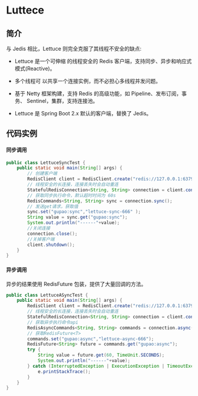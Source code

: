 # Luttece

## 简介

与 Jedis 相比，Lettuce 则完全克服了其线程不安全的缺点:

- Lettuce 是一个可伸缩 的线程安全的 Redis 客户端，支持同步、异步和响应式模式(Reactive)。

- 多个线程可 以共享一个连接实例，而不必担心多线程并发问题。

- 基于 Netty 框架构建，支持 Redis 的高级功能，如 Pipeline、发布订阅，事务、 Sentinel，集群，支持连接池。

- Lettuce 是 Spring Boot 2.x 默认的客户端，替换了 Jedis。

## 代码实例

#### 同步调用

```java
public class LettuceSyncTest {
    public static void main(String[] args) {
        // 创建客户端
        RedisClient client = RedisClient.create("redis://127.0.0.1:6379");
        // 线程安全的长连接，连接丢失时会自动重连
        StatefulRedisConnection<String, String> connection = client.connect();
        // 获取同步执行命令，默认超时时间为 60s
        RedisCommands<String, String> sync = connection.sync();
        // 发送get请求，获取值
        sync.set("gupao:sync","lettuce-sync-666" );
        String value = sync.get("gupao:sync");
        System.out.println("------"+value);
        //关闭连接
        connection.close();
        //关掉客户端
        client.shutdown();
    }
}
```

#### 异步调用

异步的结果使用 RedisFuture 包装，提供了大量回调的方法。

```java
public class LettuceASyncTest {
    public static void main(String[] args) {
        RedisClient client = RedisClient.create("redis://127.0.0.1:6379");
        // 线程安全的长连接，连接丢失时会自动重连
        StatefulRedisConnection<String, String> connection = client.connect();
        // 获取异步执行命令api
        RedisAsyncCommands<String, String> commands = connection.async();
        // 获取RedisFuture<T>
        commands.set("gupao:async","lettuce-async-666");
        RedisFuture<String> future = commands.get("gupao:async");
        try {
            String value = future.get(60, TimeUnit.SECONDS);
            System.out.println("------"+value);
        } catch (InterruptedException | ExecutionException | TimeoutException e) {
            e.printStackTrace();
        }
    }
}
```

